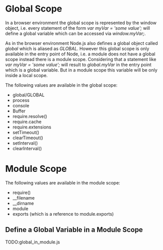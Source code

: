 # Global Scope
In a browser environment the global scope is represented by the window object, i.e. every statement of the form _var myVar = 'some value';_ will define a global variable which can be accessed via _window.myVar;_.

As in the browser environment Node.js also defines a global object called _global_ which is aliased as _GLOBAL_. However this global scope is only available in the entry point of Node, i.e. a module does not have a global scope instead there is a module scope. Considering that a statement like _var myVar = 'some value';_ will result to _global.myVar_ in the entry point which is a global variable. But in a module scope this variable will be only inside a local scope.

The following values are available in the global scope:
* global/GLOBAL
* process
* console
* Buffer
* require.resolve()
* require.cache
* require.extensions
* setTimeout()
* clearTimeout()
* setInterval()
* clearInterval()

# Module Scope

The following values are available in the module scope:
* require()
* __filename
* __dirname
* module
* exports (which is a reference to module.exports)

## Define a Global Variable in a Module Scope
TODO:global_in_module.js
